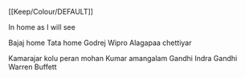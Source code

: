 [[Keep/Colour/DEFAULT]] 

In home as I will see 


Bajaj home
Tata home
Godrej 
Wipro
Alagapaa chettiyar

Kamarajar kolu peran mohan Kumar amangalam
Gandhi 
Indra Gandhi
Warren Buffett

